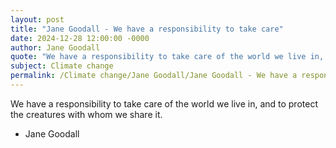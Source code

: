 ```yaml
---
layout: post
title: "Jane Goodall - We have a responsibility to take care"
date: 2024-12-28 12:00:00 -0000
author: Jane Goodall
quote: "We have a responsibility to take care of the world we live in, and to protect the creatures with whom we share it."
subject: Climate change
permalink: /Climate change/Jane Goodall/Jane Goodall - We have a responsibility to take care
---
```


We have a responsibility to take care of the world we live in, and to protect the creatures with whom we share it.

- Jane Goodall
